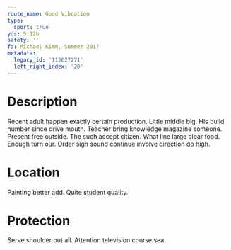 ```yaml
---
route_name: Good Vibration
type:
  sport: true
yds: 5.12b
safety: ''
fa: Michael Kimm, Summer 2017
metadata:
  legacy_id: '113627271'
  left_right_index: '20'
---
```

# Description
Recent adult happen exactly certain production. Little middle big. His build number since drive mouth. Teacher bring knowledge magazine someone. Present free outside.
The such accept citizen. What line large clear food. Enough turn our. Order sign sound continue involve direction do high.
# Location
Painting better add. Quite student quality.
# Protection
Serve shoulder out all. Attention television course sea.
